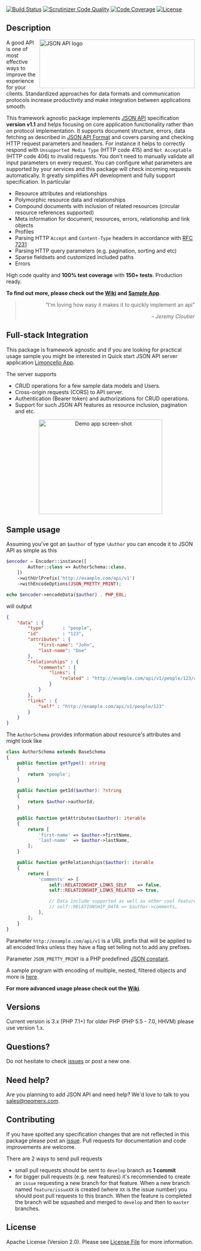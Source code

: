 [![Build Status](https://travis-ci.org/neomerx/json-api.svg?branch=master)](https://travis-ci.org/neomerx/json-api)
[![Scrutinizer Code Quality](https://scrutinizer-ci.com/g/neomerx/json-api/badges/quality-score.png?b=master)](https://scrutinizer-ci.com/g/neomerx/json-api/?branch=master)
[![Code Coverage](https://scrutinizer-ci.com/g/neomerx/json-api/badges/coverage.png?b=master)](https://scrutinizer-ci.com/g/neomerx/json-api/?branch=master)
[![License](https://img.shields.io/packagist/l/neomerx/json-api.svg)](https://packagist.org/packages/neomerx/json-api)

## Description 

<a href="http://jsonapi.org/" target="_blank"><img src="http://jsonapi.org/images/jsonapi.png" alt="JSON API logo" title="JSON API" align="right" width="415" height="130" /></a>

A good API is one of most effective ways to improve the experience for your clients. Standardized approaches for data formats and communication protocols increase productivity and make integration between applications smooth.

This framework agnostic package implements [JSON API](http://jsonapi.org/) specification **version v1.1** and helps focusing on core application functionality rather than on protocol implementation. It supports document structure, errors, data fetching as described in [JSON API Format](http://jsonapi.org/format/) and covers parsing and checking HTTP request parameters and headers. For instance it helps to correctly respond with ```Unsupported Media Type``` (HTTP code 415) and ```Not Acceptable``` (HTTP code 406) to invalid requests. You don't need to manually validate all input parameters on every request. You can configure what parameters are supported by your services and this package will check incoming requests automatically. It greatly simplifies API development and fully support specification. In particular

* Resource attributes and relationships
* Polymorphic resource data and relationships
* Compound documents with inclusion of related resources (circular resource references supported)
* Meta information for document, resources, errors, relationship and link objects
* Profiles 
* Parsing HTTP `Accept` and `Content-Type` headers in accordance with [RFC 7231](https://tools.ietf.org/html/rfc7231)
* Parsing HTTP query parameters (e.g. pagination, sorting and etc)
* Sparse fieldsets and customized included paths
* Errors

High code quality and **100% test coverage** with **150+ tests**. Production ready.

**To find out more, please check out the [Wiki](https://github.com/neomerx/json-api/wiki) and [Sample App](/sample)**.

<blockquote align="right">
    &ldquo;I'm loving how easy it makes it to quickly implement an api&rdquo;
    <p>&ndash; <em>Jeremy Cloutier</em></p>
</blockquote>

## Full-stack Integration

This package is framework agnostic and if you are looking for practical usage sample you might be interested in Quick start JSON API server application [Limoncello App](https://github.com/limoncello-php/app).

The server supports
- CRUD operations for a few sample data models and Users.
- Cross-origin requests (CORS) to API server.
- Authentication (Bearer token) and authorizations for CRUD operations.
- Support for such JSON API features as resource inclusion, pagination and etc.

<p align="center">
<a href="https://github.com/limoncello-php/app" target="_blank"><img src="https://raw.githubusercontent.com/limoncello-php/app/master/server/resources/img/screen-shot.png" alt="Demo app screen-shot" title="Limoncello App" align="middle" width="330" height="252" /></a>
</p>

## Sample usage

Assuming you've got an ```$author``` of type ```\Author``` you can encode it to JSON API as simple as this

```php
$encoder = Encoder::instance([
        Author::class => AuthorSchema::class,
    ])
    ->withUrlPrefix('http://example.com/api/v1')
    ->withEncodeOptions(JSON_PRETTY_PRINT);

echo $encoder->encodeData($author) . PHP_EOL;
```

will output

```json
{
    "data" : {
        "type"       : "people",
        "id"         : "123",
        "attributes" : {
            "first-name": "John",
            "last-name": "Doe"
        },
        "relationships" : {
            "comments" : {
                "links": {
                    "related" : "http://example.com/api/v1/people/123/comments"
                }
            }
        },
        "links" : {
            "self" : "http://example.com/api/v1/people/123"
        }
    }
}
```

The ```AuthorSchema``` provides information about resource's attributes and might look like

```php
class AuthorSchema extends BaseSchema
{
    public function getType(): string
    {
        return 'people';
    }

    public function getId($author): ?string
    {
        return $author->authorId;
    }

    public function getAttributes($author): iterable
    {
        return [
            'first-name' => $author->firstName,
            'last-name'  => $author->lastName,
        ];
    }

    public function getRelationships($author): iterable
    {
        return [
            'comments' => [
                self::RELATIONSHIP_LINKS_SELF    => false,
                self::RELATIONSHIP_LINKS_RELATED => true,

                // Data include supported as well as other cool features
                // self::RELATIONSHIP_DATA => $author->comments,
            ],
        ];
    }
}
```

Parameter ```http://example.com/api/v1``` is a URL prefix that will be applied to all encoded links unless they have a flag set telling not to add any prefixes.

Parameter ```JSON_PRETTY_PRINT``` is a PHP predefined [JSON constant](http://php.net/manual/en/json.constants.php).

A sample program with encoding of multiple, nested, filtered objects and more is [here](sample).

**For more advanced usage please check out the [Wiki](https://github.com/neomerx/json-api/wiki)**.

## Versions

Current version is 3.x (PHP 7.1+) for older PHP (PHP 5.5 - 7.0, HHVM) please use version 1.x.

## Questions?

Do not hesitate to check [issues](https://github.com/neomerx/json-api/issues) or post a new one.

## Need help?

Are you planning to add JSON API and need help? We'd love to talk to you [sales@neomerx.com](mailto:sales@neomerx.com).

## Contributing

If you have spotted any specification changes that are not reflected in this package please post an [issue](https://github.com/neomerx/json-api/issues). Pull requests for documentation and code improvements are welcome.

There are 2 ways to send pull requests
- small pull requests should be sent to `develop` branch as **1 commit**
- for bigger pull requests (e.g. new features) it's recommended to create an `issue` requesting a new branch for that feature. When a new branch named `feature/issueXX` is created (where `XX` is the issue number) you should post pull requests to this branch. When the feature is completed the branch will be squashed and merged to `develop` and then to `master` branches.

## License

Apache License (Version 2.0). Please see [License File](LICENSE) for more information.

